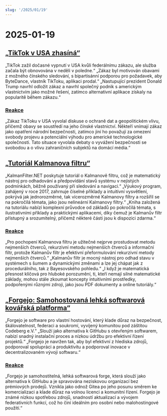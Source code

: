 ```yaml
---
slug: '/2025/01/19'
---
```


# 2025-01-19

## [„TikTok v USA zhasíná“](https://techcrunch.com/2025/01/18/tiktok-goes-dark-in-the-u-s/)

„TikTok zažil dočasné vypnutí v USA kvůli federálnímu zákazu, ale služba začala být obnovována v neděli v poledne.“ „Zákaz byl motivován obavami z možného čínského sledování, s bipartisánní podporou pro požadavek, aby ByteDance, vlastník TikToku, aplikaci prodal.“ „Nastupující prezident Donald Trump navrhl odložit zákaz a navrhl společný podnik s americkým vlastnictvím jako možné řešení, zatímco alternativní aplikace získaly na popularitě během zákazu.“

### [Reakce](https://news.ycombinator.com/item?id=42753396)

„Zákaz TikToku v USA vyvolal diskuse o ochraně dat a geopolitickém vlivu, přičemž obavy se soustředí na jeho čínské vlastnictví. Někteří vnímají zákaz jako opatření národní bezpečnosti, zatímco jiní ho považují za omezení svobody projevu a potenciální výhodu pro americké technologické společnosti. Tato situace vyvolala debaty o vyvážení bezpečnosti se svobodou a o vlivu zahraničních subjektů na domácí média.“

## [„Tutoriál Kalmanova filtru“](https://www.kalmanfilter.net/default.aspx)

„KalmanFilter.NET poskytuje tutoriál o Kalmanově filtru, což je matematický nástroj pro odhadování a předpovídání stavů systému v nejistých podmínkách, běžně používaný při sledování a navigaci.“ „Výukový program, zahájený v roce 2017, zahrnuje číselné příklady a intuitivní vysvětlení, pokrývá jak jednorozměrné, tak vícerozměrné Kalmanovy filtry a rozšířil se na pokročilá témata, jako jsou nelineární Kalmanovy filtry.“ „Kniha založená na tutoriálu nabízí komplexní průvodce od základů po pokročilá témata, s ilustrativními příklady a praktickými aplikacemi, díky čemuž je Kalmanův filtr přístupný a srozumitelný, přičemž některé části jsou k dispozici zdarma.“

### [Reakce](https://news.ycombinator.com/item?id=42751690)

„Pro pochopení Kalmanova filtru je užitečné nejprve prostudovat metodu nejmenších čtverců, rekurzivní metodu nejmenších čtverců a informační filtr, protože Kalmanův filtr je efektivní přeformulování rekurzivní metody nejmenších čtverců.“ „Kalmanův filtr je mocný nástroj pro odhad stavu v systémech s šumem a dynamickými změnami a lze jej chápat jak z procedurálního, tak z Bayesovského pohledu.“ „I když je matematická přesnost klíčová pro hluboké porozumění, ti, kteří nemají silné matematické základy, mohou stále zkoumat koncepty intuitivními prostředky, podpořenými různými zdroji, jako jsou PDF dokumenty a online tutoriály.“

## [„Forgejo: Samohostovaná lehká softwarová kovářská platforma“](https://forgejo.org/)

„Forgejo je software pro vlastní hostování, který klade důraz na bezpečnost, škálovatelnost, federaci a soukromí, vyvíjený komunitou pod záštitou Codeberg e.V.“ „Slouží jako alternativa k GitHubu s otevřeným softwarem, nabízí snadný instalační proces a nízkou údržbu pro efektivní řízení projektů.“ „Forgejo je navržen tak, aby byl efektivní z hlediska zdrojů, podporoval spolupráci a produktivitu a podporoval inovace v decentralizovaném vývoji softwaru.“

### [Reakce](https://news.ycombinator.com/item?id=42753523)

„Forgejo je samohostitelná, lehká softwarová forge, která slouží jako alternativa k GitHubu a je spravována neziskovou organizací bez prémiových prodejů. Vznikla jako odnož Gitea po jeho posunu směrem ke komercializaci a klade důraz na volnou licenci a komunitní řízení. Forgejo je známé nízkou spotřebou zdrojů, snadností aktualizací a vývojem federativních funkcí, což ho činí ideálním pro osobní nebo malohostingové použití.“

<head>
  <meta property="og:title" content="„TikTok v USA zhasíná“" />
  <meta property="og:type" content="website" />
  <meta property="og:image" content="https://og.cho.sh/api/og/?title=%E2%80%9ETikTok%20v%20USA%20zhas%C3%ADn%C3%A1%E2%80%9C&subheading=ned%C4%9Ble%2019.%20ledna%202025%3A%20Hacker%20News%20Shrnut%C3%AD" />
</head>
